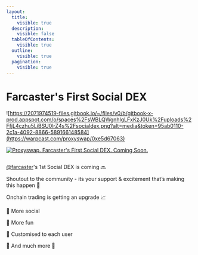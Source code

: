 ```yaml
---
layout:
  title:
    visible: true
  description:
    visible: false
  tableOfContents:
    visible: true
  outline:
    visible: true
  pagination:
    visible: true
---
```


# Farcaster's First Social DEX

![https://2071974519-files.gitbook.io/~/files/v0/b/gitbook-x-prod.appspot.com/o/spaces%2FsWBLQWgnhlgLFxKzJ0Uk%2Fuploads%2FfjL4czhu5LiBSU0lrZ4s%2Fsocialdex.png?alt=media&token=95ab0110-2c1a-4092-8866-589166148584](https://warpcast.com/proxyswap/0xe5d67063)

[![Proxyswap. Farcaster's First Social DEX. Coming Soon.](../.gitbook/assets/socialdex.png)](https://warpcast.com/proxyswap/0xe5d67063)

<figure><img src="../.gitbook/assets/socialdex.png" alt=""><figcaption></figcaption></figure>

[@farcaster](https://warpcast.com/farcaster)'s 1st Social DEX is coming 🔜

Shoutout to the community - its your support & excitement that’s making this happen 💙

Onchain trading is getting an upgrade 📈

🔹 More social

🔹 More fun

🔹 Customised to each user

🔹 And much more 🍳
